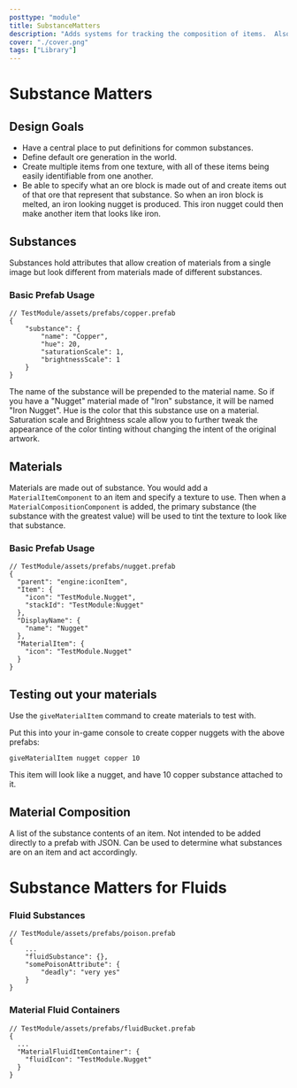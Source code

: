 ```yaml
---
posttype: "module" 
title: SubstanceMatters
description: "Adds systems for tracking the composition of items.  Also adds world generation for some core ores if OreGeneration is enabled."
cover: "./cover.png"
tags: ["Library"]
---
```

# Substance Matters

## Design Goals

- Have a central place to put definitions for common substances.
- Define default ore generation in the world.
- Create multiple items from one texture, with all of these items being easily identifiable from one another.
- Be able to specify what an ore block is made out of and create items out of that ore that represent that substance.
  So when an iron block is melted, an iron looking nugget is produced.
  This iron nugget could then make another item that looks like iron.

## Substances

Substances hold attributes that allow creation of materials from a single image but look different from materials made of different substances.

### Basic Prefab Usage

```json5
// TestModule/assets/prefabs/copper.prefab
{
    "substance": {
        "name": "Copper",
        "hue": 20,
        "saturationScale": 1,
        "brightnessScale": 1
    }
}
```

The name of the substance will be prepended to the material name.
So if you have a "Nugget" material made of "Iron" substance, it will be named "Iron Nugget".
Hue is the color that this substance use on a material.
Saturation scale and Brightness scale allow you to further tweak the appearance of the color tinting without changing the intent of the original artwork.

## Materials

Materials are made out of substance.
You would add a `MaterialItemComponent` to an item and specify a texture to use.
Then when a `MaterialCompositionComponent` is added, the primary substance (the substance with the greatest value) will be used to tint the texture to look like that substance.

### Basic Prefab Usage

```json5
// TestModule/assets/prefabs/nugget.prefab
{
  "parent": "engine:iconItem",
  "Item": {
    "icon": "TestModule.Nugget",
    "stackId": "TestModule:Nugget"
  },
  "DisplayName": {
    "name": "Nugget"
  },
  "MaterialItem": {
    "icon": "TestModule.Nugget"
  }
}
```

## Testing out your materials

Use the `giveMaterialItem` command to create materials to test with.

Put this into your in-game console to create copper nuggets with the above prefabs: 

```
giveMaterialItem nugget copper 10
```

This item will look like a nugget,  and have 10 copper substance attached to it.


## Material Composition

A list of the substance contents of an item.
Not intended to be added directly to a prefab with JSON.
Can be used to determine what substances are on an item and act accordingly.

# Substance Matters for Fluids

### Fluid Substances

```json5
// TestModule/assets/prefabs/poison.prefab
{
    ...
    "fluidSubstance": {},
    "somePoisonAttribute": {
        "deadly": "very yes"
    }
}
```

### Material Fluid Containers

```json5
// TestModule/assets/prefabs/fluidBucket.prefab
{
  ...
  "MaterialFluidItemContainer": {
    "fluidIcon": "TestModule.Nugget"
  }
}
```

